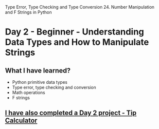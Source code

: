 Type Error, Type Checking and Type Conversion 24. Number Manipulation and F Strings in Python

# Day 2 - Beginner - Understanding Data Types and How to Manipulate Strings

## What I have learned?

- Python primitive data types
- Type error, type checking and conversion
- Math operations
- F strings

## [I have also completed a Day 2 project - Tip Calculator](https://replit.com/@Jan-Dyndor/tip-calculator-start)
